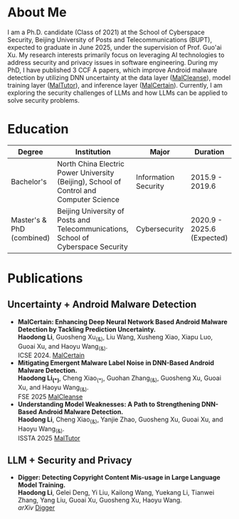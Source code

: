 
About Me
======

I am a Ph.D. candidate (Class of 2021) at the School of Cyberspace Security, Beijing University of Posts and Telecommunications (BUPT), expected to graduate in June 2025, under the supervision of Prof. Guo'ai Xu. My research interests primarily focus on leveraging AI technologies to address security and privacy issues in software engineering. During my PhD, I have published 3 CCF A papers, which improve Android malware detection by utilizing DNN uncertainty at the data layer ([MalCleanse](https://dl.acm.org/doi/abs/10.1145/3597503.3639122)), model training layer ([MalTutor](https://dl.acm.org/doi/abs/10.1145/3597503.3639122)), and inference layer ([MalCertain](https://dl.acm.org/doi/abs/10.1145/3597503.3639122)). Currently, I am exploring the security challenges of LLMs and how LLMs can be applied to solve security problems.  


Education
======


| Degree            | Institution                                              | Major               | Duration        |
|-------------------|----------------------------------------------------------|---------------------|-----------------|
| Bachelor's        | North China Electric Power University (Beijing), School of Control and Computer Science | Information Security | 2015.9 - 2019.6     |
| Master's & PhD (combined) | Beijing University of Posts and Telecommunications, School of Cyberspace Security | Cybersecurity        | 2020.9 - 2025.6 (Expected) |



Publications
======

Uncertainty + Android Malware Detection
------
- __MalCertain: Enhancing Deep Neural Network Based Android Malware Detection by Tackling Prediction Uncertainty.__ <br>
  __Haodong Li__, Guosheng Xu<sub>(&)</sub>, Liu Wang, Xusheng Xiao, Xiapu Luo, Guoai Xu, and Haoyu Wang<sub>(&)</sub>. <br>
  ICSE 2024. [MalCertain](https://dl.acm.org/doi/abs/10.1145/3597503.3639122)
- __Mitigating Emergent Malware Label Noise in DNN-Based Android Malware Detection.__  <br>
  __Haodong Li<sub>(\*)</sub>__, Cheng Xiao<sub>(\*)</sub>, Guohan Zhang<sub>(&)</sub>, Guosheng Xu, Guoai Xu, and Haoyu Wang<sub>(&)</sub>. <br>
  FSE 2025 [MalCleanse](https://dl.acm.org/doi/abs/10.1145/3597503.3639122)
- __Understanding Model Weaknesses: A Path to Strengthening DNN-Based Android Malware Detection.__  <br>
  __Haodong Li__, Cheng Xiao<sub>(&)</sub>, Yanjie Zhao, Guosheng Xu, Guoai Xu, and Haoyu Wang<sub>(&)</sub>. <br>
  ISSTA 2025 [MalTutor](https://dl.acm.org/doi/abs/10.1145/3597503.3639122)

LLM + Security and Privacy
------
- __Digger: Detecting Copyright Content Mis-usage in Large Language Model Training.__ <br>
  __Haodong Li__, Gelei Deng, Yi Liu, Kailong Wang, Yuekang Li, Tianwei Zhang, Yang Liu, Guoai Xu, Guosheng Xu, Haoyu Wang. <br>
  *arXiv* [Digger](https://arxiv.org/abs/2401.00676)



